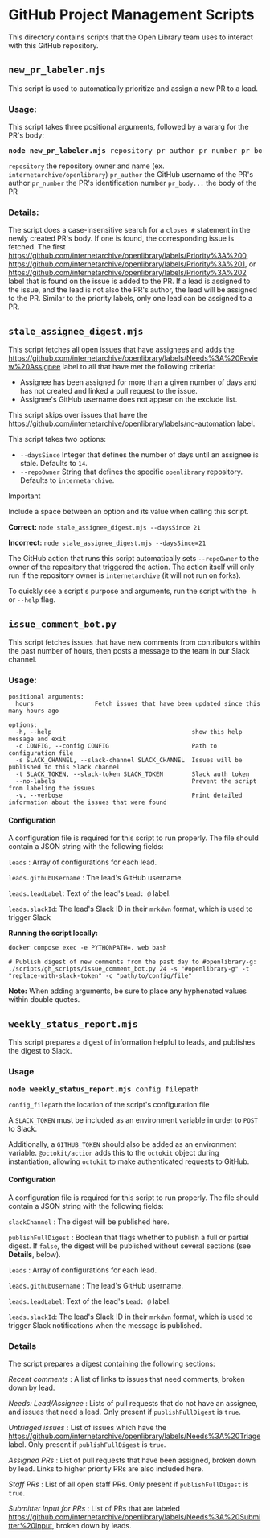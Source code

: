 # GitHub Project Management Scripts

This directory contains scripts that the Open Library team uses to interact with this GitHub repository.

## `new_pr_labeler.mjs`
This script is used to automatically prioritize and assign a new PR to a lead.

### Usage:
This script takes three positional arguments, followed by a vararg for the PR's body:

<pre><b>node new_pr_labeler.mjs</b> repository pr_author pr_number pr_body...</pre>
`repository` the repository owner and name (ex. `internetarchive/openlibrary`)
`pr_author`  the GitHub username of the PR's author
`pr_number`  the PR's identification number
`pr_body...` the body of the PR

### Details:
The script does a case-insensitive search for a `closes #` statement in the newly created PR's body.  If one is found, the corresponding issue is fetched.
The first https://github.com/internetarchive/openlibrary/labels/Priority%3A%200, https://github.com/internetarchive/openlibrary/labels/Priority%3A%201, or https://github.com/internetarchive/openlibrary/labels/Priority%3A%202 label that is found on the issue is added to the PR.
If a lead is assigned to the issue, and the lead is not also the PR's author, the lead will be assigned to the PR.  Similar to the priority labels, only one lead can be assigned to a PR.

## `stale_assignee_digest.mjs`

This script fetches all open issues that have assignees and adds the https://github.com/internetarchive/openlibrary/labels/Needs%3A%20Review%20Assignee label to all that have met the following criteria:
- Assignee has been assigned for more than a given number of days and has not created and linked a pull request to the issue.
- Assignee's GitHub username does not appear on the exclude list.

This script skips over issues that have the https://github.com/internetarchive/openlibrary/labels/no-automation label.

This script takes two options:
- `--daysSince` Integer that defines the number of days until an assignee is stale.  Defaults to `14`.
- `--repoOwner` String that defines the specific `openlibrary` repository.  Defaults to `internetarchive`.

> [!IMPORTANT]
> Include a space between an option and its value when calling this script.

__Correct:__
`node stale_assignee_digest.mjs --daysSince 21`

__Incorrect:__
`node stale_assignee_digest.mjs --daysSince=21`

The GitHub action that runs this script automatically sets `--repoOwner` to the owner of the repository that triggered the action.  The action itself will
only run if the repository owner is `internetarchive` (it will not run on forks).

To quickly see a script's purpose and arguments, run the script with the `-h` or `--help` flag.

## `issue_comment_bot.py`

This script fetches issues that have new comments from contributors within the past number of hours, then posts a message to the team in our Slack channel.

### Usage:
```
positional arguments:
  hours                 Fetch issues that have been updated since this many hours ago

options:
  -h, --help                                       show this help message and exit
  -c CONFIG, --config CONFIG                       Path to configuration file
  -s SLACK_CHANNEL, --slack-channel SLACK_CHANNEL  Issues will be published to this Slack channel
  -t SLACK_TOKEN, --slack-token SLACK_TOKEN        Slack auth token
  --no-labels                                      Prevent the script from labeling the issues
  -v, --verbose                                    Print detailed information about the issues that were found
```

#### Configuration

A configuration file is required for this script to run properly.  The file should contain a JSON string with the following fields:

`leads` : Array of configurations for each lead.

`leads.githubUsername` : The lead's GitHub username.

`leads.leadLabel`: Text of the lead's `Lead: @` label.

`leads.slackId`: The lead's Slack ID in their `mrkdwn` format, which is used to trigger Slack


__Running the script locally:__
```
docker compose exec -e PYTHONPATH=. web bash

# Publish digest of new comments from the past day to #openlibrary-g:
./scripts/gh_scripts/issue_comment_bot.py 24 -s "#openlibrary-g" -t "replace-with-slack-token" -c "path/to/config/file"
```

__Note:__ When adding arguments, be sure to place any hyphenated values within double quotes.

## `weekly_status_report.mjs`

This script prepares a digest of information helpful to leads, and publishes the digest to Slack.

### Usage

<pre><b>node weekly_status_report.mjs</b> config_filepath</pre>
`config_filepath` the location of the script's configuration file

A `SLACK_TOKEN` must be included as an environment variable in order to `POST` to Slack.

Additionally, a `GITHUB_TOKEN` should also be added as an environment variable.  `@octokit/action` adds
this to the `octokit` object during instantiation, allowing `octokit` to make authenticated requests
to GitHub.

#### Configuration

A configuration file is required for this script to run properly.  The file should contain a JSON string with the following fields:

`slackChannel` : The digest will be published here.

`publishFullDigest` : Boolean that flags whether to publish a full or partial digest.  If `false`, the digest will be published without several sections (see **Details**, below).

`leads` : Array of configurations for each lead.

`leads.githubUsername` : The lead's GitHub username.

`leads.leadLabel`: Text of the lead's `Lead: @` label.

`leads.slackId`: The lead's Slack ID in their `mrkdwn` format, which is used to trigger Slack notifications when the message is published.

### Details

The script prepares a digest containing the following sections:

*Recent comments* : A list of links to issues that need comments, broken down by lead.

*Needs: Lead/Assignee* : Lists of pull requests that do not have an assignee, and issues that need a lead.  Only present if `publishFullDigest` is `true`.

*Untriaged issues* : List of issues which have the https://github.com/internetarchive/openlibrary/labels/Needs%3A%20Triage label.  Only present if `publishFullDigest` is `true`.

*Assigned PRs* : List of pull requests that have been assigned, broken down by lead.  Links to higher priority PRs are also included here.

*Staff PRs* : List of all open staff PRs.  Only present if `publishFullDigest` is `true`.

*Submitter Input for PRs* : List of PRs that are labeled https://github.com/internetarchive/openlibrary/labels/Needs%3A%20Submitter%20Input, broken down by leads.
